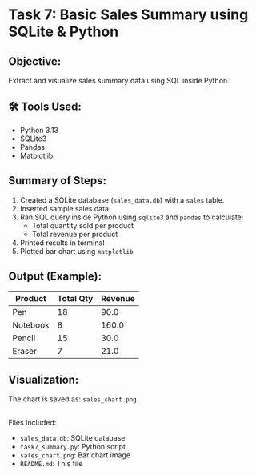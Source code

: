 # Task 7: Basic Sales Summary using SQLite & Python

##  Objective:
Extract and visualize sales summary data using SQL inside Python.

## 🛠️ Tools Used:
- Python 3.13
- SQLite3
- Pandas
- Matplotlib

##  Summary of Steps:
1. Created a SQLite database (`sales_data.db`) with a `sales` table.
2. Inserted sample sales data.
3. Ran SQL query inside Python using `sqlite3` and `pandas` to calculate:
   - Total quantity sold per product
   - Total revenue per product
4. Printed results in terminal
5. Plotted bar chart using `matplotlib`

##  Output (Example):

| Product  | Total Qty | Revenue |
|----------|-----------|---------|
| Pen      | 18        | 90.0    |
| Notebook | 8         | 160.0   |
| Pencil   | 15        | 30.0    |
| Eraser   | 7         | 21.0    |

##  Visualization:
The chart is saved as: `sales_chart.png`

## 
Files Included:
- `sales_data.db`: SQLite database
- `task7_summary.py`: Python script
- `sales_chart.png`: Bar chart image
- `README.md`: This file

